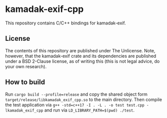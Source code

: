 # kamadak-exif-cpp
This repository contains C/C++ bindings for kamadak-exif. 


## License
The contents of this repository are published under The Unlicense. Note, however, that the kamadak-exif crate and its dependencies are published under a BSD 2-Clause license, as of writing this (this is not legal advice, do your own research).

## How to build
Run `cargo build --profile=release` and copy the shared object form `target/release/libkamadak_exif_cpp.so` to the main directory. Then compile the test application via `g++ -std=c++17 -I . -L . -o test test.cpp -lkamadak_exif_cpp` and run via `LD_LIBRARY_PATH=$(pwd) ./test`.
